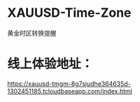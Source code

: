# XAUUSD-Time-Zone
黄金时区转换提醒

# 线上体验地址：
https://xauusd-tmgm-8g7sjudhe364635d-1302451185.tcloudbaseapp.com/index.html
